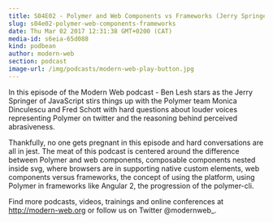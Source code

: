 ```yaml
---
title: S04E02 - Polymer and Web Components vs Frameworks (Jerry Springer Edition)
slug: s04e02-polymer-web-components-frameworks
date: Thu Mar 02 2017 12:31:38 GMT+0200 (CAT)
media-id: s6eia-65d088
kind: podbean
author: modern-web
section: podcast
image-url: /img/podcasts/modern-web-play-button.jpg
---
```

In this episode of the Modern Web podcast - Ben Lesh stars as the Jerry Springer of JavaScript stirs things up with the Polymer team Monica Dinculescu and Fred Schott with hard questions about louder voices representing Polymer on twitter and the reasoning behind perceived abrasiveness.

Thankfully, no one gets pregnant in this episode and hard conversations are all in jest. The meat of this podcast is centered around the difference between Polymer and web components, composable components nested inside svg, where browsers are in supporting native custom elements, web components versus frameworks, the concept of using the platform, using Polymer in frameworks like Angular 2, the progression of the polymer-cli.

Find more podcasts, videos, trainings and online conferences at http://modern-web.org or follow us on Twitter @modernweb_.